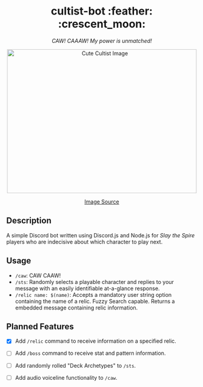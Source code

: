 <div align="center">
<h1> cultist-bot :feather: :crescent_moon: </h1>
  
  *CAW! CAAAW! My power is unmatched!*
  
  <img src="https://i.redd.it/6iuawihnj0p31.png" alt="Cute Cultist Image" width="500px" height="380">
  
  [Image Source](https://www.reddit.com/r/slaythespire/comments/d9qza7/i_drew_the_cultists_wish_fame_and_fortune/)
</div>

## Description
A simple Discord bot written using Discord.js and Node.js for *Slay the Spire* players who are indecisive about which character to play next. 

## Usage

* `/caw`: CAW CAAW!
* `/sts`: Randomly selects a playable character and replies to your message with an easily identifiable at-a-glance response. 
* `/relic name: $(name)`: Accepts a mandatory user string option containing the name of a relic. Fuzzy Search capable. Returns a embedded message containing relic information.  

## Planned Features
- [x] Add `/relic` command to receive information on a specified relic.
- [ ] Add `/boss` command to receive stat and pattern information.  
- [ ] Add randomly rolled "Deck Archetypes" to `/sts`.
- [ ] Add audio voiceline functionality to `/caw`.



